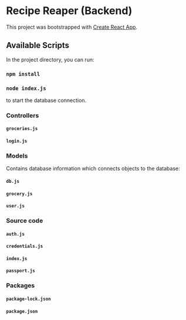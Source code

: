 # Recipe Reaper (Backend)

This project was bootstrapped with [Create React App](https://github.com/facebook/create-react-app).

## Available Scripts

In the project directory, you can run:

### `npm install`
### `node index.js`

to start the database connection.


### Controllers
  #### `groceries.js`
  #### `login.js`
### Models
  Contains database information which connects objects to the database:
  #### `db.js`  
  #### `grocery.js` 
  #### `user.js`
### Source code
  #### `auth.js`
  #### `credentials.js`
  ####  `index.js`
  ####  `passport.js`
### Packages
  ####  `package-lock.json`
  ####  `package.json`
          
